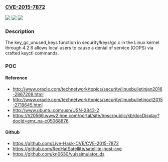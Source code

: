 ### [CVE-2015-7872](https://cve.mitre.org/cgi-bin/cvename.cgi?name=CVE-2015-7872)
![](https://img.shields.io/static/v1?label=Product&message=n%2Fa&color=blue)
![](https://img.shields.io/static/v1?label=Version&message=%3D%20n%2Fa%20&color=brighgreen)
![](https://img.shields.io/static/v1?label=Vulnerability&message=n%2Fa&color=brighgreen)

### Description

The key_gc_unused_keys function in security/keys/gc.c in the Linux kernel through 4.2.6 allows local users to cause a denial of service (OOPS) via crafted keyctl commands.

### POC

#### Reference
- http://www.oracle.com/technetwork/topics/security/linuxbulletinjan2016-2867209.html
- http://www.oracle.com/technetwork/topics/security/linuxbulletinoct2015-2719645.html
- http://www.ubuntu.com/usn/USN-2843-2
- https://h20566.www2.hpe.com/portal/site/hpsc/public/kb/docDisplay?docId=emr_na-c05068676

#### Github
- https://github.com/Live-Hack-CVE/CVE-2015-7872
- https://github.com/RedHatSatellite/satellite-host-cve
- https://github.com/kn0630/vulssimulator_ds

